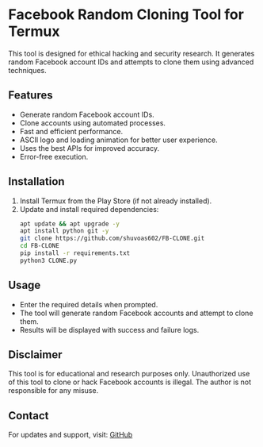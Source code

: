 # Facebook Random Cloning Tool for Termux

This tool is designed for ethical hacking and security research. It generates random Facebook account IDs and attempts to clone them using advanced techniques.

## Features
- Generate random Facebook account IDs.
- Clone accounts using automated processes.
- Fast and efficient performance.
- ASCII logo and loading animation for better user experience.
- Uses the best APIs for improved accuracy.
- Error-free execution.

## Installation
1. Install Termux from the Play Store (if not already installed).
2. Update and install required dependencies:
   ```bash
   apt update && apt upgrade -y
   apt install python git -y
   git clone https://github.com/shuvoas602/FB-CLONE.git
   cd FB-CLONE
   pip install -r requirements.txt
   python3 CLONE.py
   ```

## Usage
- Enter the required details when prompted.
- The tool will generate random Facebook accounts and attempt to clone them.
- Results will be displayed with success and failure logs.

## Disclaimer
This tool is for educational and research purposes only. Unauthorized use of this tool to clone or hack Facebook accounts is illegal. The author is not responsible for any misuse.

## Contact
For updates and support, visit: [GitHub](https://github.com/ADIRTTA)
